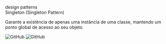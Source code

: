 design patterns   
Singleton (Singleton Pattern)



Garante a existência de apenas uma instância de uma classe, mantendo um ponto global de acesso ao seu objeto.        




![GitHub](https://img.shields.io/badge/python-3.9.5-blue) ![GitHub](https://img.shields.io/badge/licence-MIT-GREE) 






